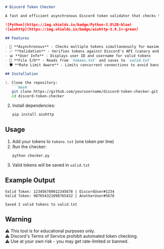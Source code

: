 ```markdown
# Discord Token Checker

A fast and efficient asynchronous Discord token validator that checks tokens from a file and saves the working ones.

![Python](https://img.shields.io/badge/Python-3.8%2B-blue)
![aiohttp](https://img.shields.io/badge/aiohttp-3.8.1+-green)

## Features

- 🚀 **Asynchronous** - Checks multiple tokens simultaneously for maximum speed
- ✅ **Validation** - Verifies tokens against Discord's API (canary endpoint)
- 📊 **User Info** - Displays user ID and username for valid tokens
- 📁 **File I/O** - Reads from `tokens.txt` and saves to `valid.txt`
- 🛡️ **Rate Limit Aware** - Limits concurrent connections to avoid bans

## Installation

1. Clone the repository:
   ```bash
   git clone https://github.com/yourusername/discord-token-checker.git
   cd discord-token-checker
   ```

2. Install dependencies:
   ```bash
   pip install aiohttp
   ```

## Usage

1. Add your tokens to `tokens.txt` (one token per line)
2. Run the checker:
   ```bash
   python checker.py
   ```
3. Valid tokens will be saved in `valid.txt`

## Example Output

```
Valid Token: 123456789012345678 | DiscordUser#1234
Valid Token: 987654321098765432 | AnotherUser#5678

Saved 2 valid tokens to valid.txt
```

## Warning

⚠️ This tool is for educational purposes only.  
⚠️ Discord's Terms of Service prohibit automated token checking.  
⚠️ Use at your own risk - you may get rate-limited or banned.  



